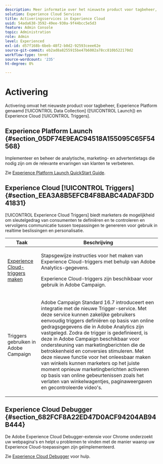 ```yaml
---
description: Meer informatie over het nieuwste product voor tagbeheer, Experience Platform Launch genaamd.
solution: Experience Cloud Services
title: Activeringsservices in Experience Cloud
uuid: 54ada638-3592-49ee-930a-9f44bcc5e5d3
feature: Admin Console
topic: Administration
role: Admin
level: Experienced
exl-id: d57f168b-6beb-48f2-b0d2-92593ceee62e
source-git-commit: eb2ad8a8255915be47b6002a78cc810b522170d2
workflow-type: tm+mt
source-wordcount: '235'
ht-degree: 0%

---
```


# Activering

Activering omvat het nieuwste product voor tagbeheer, Experience Platform genaamd [!UICONTROL Data Collection] ([!UICONTROL Launch]) en Experience Cloud [!UICONTROL Triggers].

## Experience Platform Launch {#section_05DF74E9EAC94518A155095C65F54568}

Implementeer en beheer de analytische, marketing- en advertentietags die nodig zijn om de relevante ervaringen van klanten te verbeteren.

Zie [Experience Platform Launch QuickStart Guide](https://experienceleague.adobe.com/docs/experience-platform/tags/get-started/quick-start.html?lang=en).

## Experience Cloud [!UICONTROL Triggers] {#section_EEA3A8B5EFCB4F8BABC4ADAF3DD41831}

[!UICONTROL Experience Cloud Triggers] biedt marketers de mogelijkheid om sleutelgedrag van consumenten te definiëren en te controleren en vervolgens communicatie tussen toepassingen te genereren voor gebruik in realtime beslissingen en personalisatie.

<table id="table_AF6842470172429EA97C9B02163BD0C3"> 
 <thead> 
  <tr> 
   <th colname="col1" class="entry"> Taak </th>
   <th colname="col2" class="entry"> Beschrijving </th>
  </tr> 
 </thead>
 <tbody> 
  <tr> 
   <td colname="col1"> <p> <a href="triggers.md#concept_887B30241B3E4DB0A2553B2996E2D4FB" format="dita" scope="local"> Experience Cloud-triggers maken </a> </p> </td> 
   <td colname="col2"> <p> Stapsgewijze instructies voor het maken van Experience Cloud-triggers met behulp van Adobe Analytics-gegevens. </p> <p>Experience Cloud-triggers zijn beschikbaar voor gebruik in Adobe Campaign. </p> </td>
  </tr>
  <tr> 
   <td colname="col1"> <p>Triggers gebruiken in Adobe Campaign </p> </td> 
   <td colname="col2"> <p> Adobe Campaign Standard 16.7 introduceert een integratie met de nieuwe Trigger-service. Met deze service kunnen zakelijke gebruikers eenvoudig triggers definiëren op basis van online gedragsgegevens die in Adobe Analytics zijn vastgelegd. Zodra de trigger is gedefinieerd, is deze in Adobe Campaign beschikbaar voor ondersteuning van marketingberichten die de betrokkenheid en conversies stimuleren. Met deze nieuwe functie voor het onleesbaar maken van winkels kunnen marketers op het juiste moment opnieuw marketingberichten activeren op basis van online gebeurtenissen zoals het verlaten van winkelwagentjes, paginaweergaven en gecontroleerde video's. </p> </td>
  </tr>
 </tbody>
</table>


## Experience Cloud Debugger {#section_682FCF8A22ED47D0ACF94204AB94B444}

De Adobe Experience Cloud Debugger-extensie voor Chrome onderzoekt uw webpagina&#39;s en helpt u problemen te vinden met de manier waarop uw Experience Cloud-toepassingen zijn geïmplementeerd.

Zie [Experience Cloud Debugger](https://experienceleague.adobe.com/docs/debugger/using/experience-cloud-debugger.html?lang=en) voor hulp.
